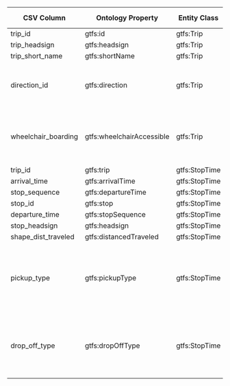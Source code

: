 | CSV Column           | Ontology Property | Entity Class | Rel. Entity Class | Subject Generation    | Join Condition | Datatype | Function Name | Function Output |
| --- | --- | --- | --- | --- | --- | --- | --- | --- |
| trip_id | gtfs:id | gtfs:Trip | - | ex:trip/{trip_id} | - | xsd:string | - | - |
| trip_headsign | gtfs:headsign | gtfs:Trip | - | ex:trip/{trip_id} | - | xsd:string | - | capitalize Input string in capital format |
| trip_short_name | gtfs:shortName | gtfs:Trip | - | ex:trip/{trip_id} | - | xsd:string | - | capitalize Input string in capital format |
| direction_id | gtfs:direction | gtfs:Trip | skos:Concept | ex:trip/{trip_id} | - | - | - | directionSKOS 0 -> `http://transport.linkeddata.es/kos/direction/one-direction` <br> 1 -> `http://transport.linkeddata.es/kos/direction/opposite-direction` |
| wheelchair_boarding | gtfs:wheelchairAccessible | gtfs:Trip | skos:Concept | ex:trip/{trip_id} | - | - | - | wheelchairBoardingSKOS 0 -> `http://transport.linkeddata.es/kos/wheelchair-accesible/no-information` <br> 1 -> `http://transport.linkeddata.es/kos/wheelchair-accesible/accesible` <br>  2 -> `http://transport.linkeddata.es/kos/wheelchair-accesible/inaccesible` |
| trip_id | gtfs:trip | gtfs:StopTime | gtfs:Trip | ex:stoptimes/{trip_id}_{stop_sequence} | stop_times.trip_id=trips.trip_id | - | - | - |
| arrival_time | gtfs:arrivalTime | gtfs:StopTime | - | ex:stoptimes/{trip_id}_{stop_sequence} | - | schema:Time | - | - |
| stop_sequence | gtfs:departureTime | gtfs:StopTime | - | ex:stoptimes/{trip_id}_{stop_sequence} | - | schema:Time | - | - |
| stop_id | gtfs:stop | gtfs:StopTime | gtfs:Stop | ex:stoptimes/{trip_id}_{stop_sequence} | stop_times.stop_id=stops.stop_id | - | - | - |
| departure_time | gtfs:stopSequence | gtfs:StopTime | - | ex:stoptimes/{trip_id}_{stop_sequence} | - | xsd:nonNegativeInteger | - | - |
| stop_headsign | gtfs:headsign | gtfs:StopTime | - | ex:stoptimes/{trip_id}_{stop_sequence} | - | xsd:string | - | capitalize Input string in capital format |
| shape_dist_traveled | gtfs:distancedTraveled | gtfs:StopTime | - | ex:stoptimes/{trip_id}_{stop_sequence} | - | xsd:nonNegativeFloat | - | - |
| pickup_type | gtfs:pickupType | gtfs:StopTime | skos:Concept | ex:stoptimes/{trip_id}_{stop_sequence} | - | - | - | pickupSKOS 0 -> `http://transport.linkeddata.es/kos/pickup/available` <br> 1 -> `http://transport.linkeddata.es/kos/pickup/not-avaliable` <br>  2 -> `http://transport.linkeddata.es/kos/pickup/must-phone` <br> 3 -> `http://transport.linkeddata.es/kos/pickup/coordinate-with-driver` |
| drop_off_type | gtfs:dropOffType | gtfs:StopTime | skos:Concept | ex:stoptimes/{trip_id}_{stop_sequence} | - | - | - | dropOffSKOS 0 -> `http://transport.linkeddata.es/kos/drop-off/available` <br> 1 -> `http://transport.linkeddata.es/kos/drop-off/not-available` <br>  2 -> `http://transport.linkeddata.es/kos/drop-off/must-phone` <br> 3 -> `http://transport.linkeddata.es/kos/drop-off/coordinate-with-driver` |
